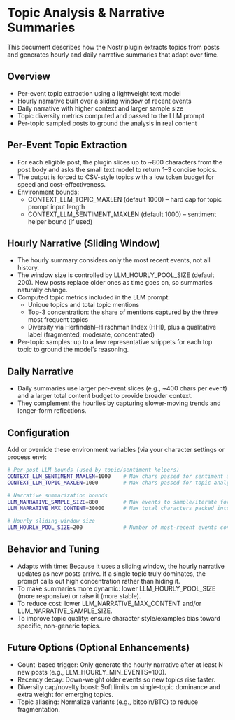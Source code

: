 # Topic Analysis & Narrative Summaries

This document describes how the Nostr plugin extracts topics from posts and generates hourly and daily narrative summaries that adapt over time.

## Overview

- Per-event topic extraction using a lightweight text model
- Hourly narrative built over a sliding window of recent events
- Daily narrative with higher context and larger sample size
- Topic diversity metrics computed and passed to the LLM prompt
- Per-topic sampled posts to ground the analysis in real content

## Per-Event Topic Extraction

- For each eligible post, the plugin slices up to ~800 characters from the post body and asks the small text model to return 1–3 concise topics.
- The output is forced to CSV-style topics with a low token budget for speed and cost-effectiveness.
- Environment bounds:
  - CONTEXT_LLM_TOPIC_MAXLEN (default 1000) – hard cap for topic prompt input length
  - CONTEXT_LLM_SENTIMENT_MAXLEN (default 1000) – sentiment helper bound (if used)

## Hourly Narrative (Sliding Window)

- The hourly summary considers only the most recent events, not all history.
- The window size is controlled by LLM_HOURLY_POOL_SIZE (default 200). New posts replace older ones as time goes on, so summaries naturally change.
- Computed topic metrics included in the LLM prompt:
  - Unique topics and total topic mentions
  - Top-3 concentration: the share of mentions captured by the three most frequent topics
  - Diversity via Herfindahl–Hirschman Index (HHI), plus a qualitative label (fragmented, moderate, concentrated)
- Per-topic samples: up to a few representative snippets for each top topic to ground the model’s reasoning.

## Daily Narrative

- Daily summaries use larger per-event slices (e.g., ~400 chars per event) and a larger total content budget to provide broader context.
- They complement the hourlies by capturing slower-moving trends and longer-form reflections.

## Configuration

Add or override these environment variables (via your character settings or process env):

```bash
# Per-post LLM bounds (used by topic/sentiment helpers)
CONTEXT_LLM_SENTIMENT_MAXLEN=1000    # Max chars passed for sentiment analysis
CONTEXT_LLM_TOPIC_MAXLEN=1000        # Max chars passed for topic analysis input cap

# Narrative summarization bounds
LLM_NARRATIVE_SAMPLE_SIZE=800        # Max events to sample/iterate for narratives
LLM_NARRATIVE_MAX_CONTENT=30000      # Max total characters packed into narrative prompts

# Hourly sliding-window size
LLM_HOURLY_POOL_SIZE=200             # Number of most-recent events considered hourly
```

## Behavior and Tuning

- Adapts with time: Because it uses a sliding window, the hourly narrative updates as new posts arrive. If a single topic truly dominates, the prompt calls out high concentration rather than hiding it.
- To make summaries more dynamic: lower LLM_HOURLY_POOL_SIZE (more responsive) or raise it (more stable).
- To reduce cost: lower LLM_NARRATIVE_MAX_CONTENT and/or LLM_NARRATIVE_SAMPLE_SIZE.
- To improve topic quality: ensure character style/examples bias toward specific, non-generic topics.

## Future Options (Optional Enhancements)

- Count-based trigger: Only generate the hourly narrative after at least N new posts (e.g., LLM_HOURLY_MIN_EVENTS=100).
- Recency decay: Down-weight older events so new topics rise faster.
- Diversity cap/novelty boost: Soft limits on single-topic dominance and extra weight for emerging topics.
- Topic aliasing: Normalize variants (e.g., bitcoin/BTC) to reduce fragmentation.
